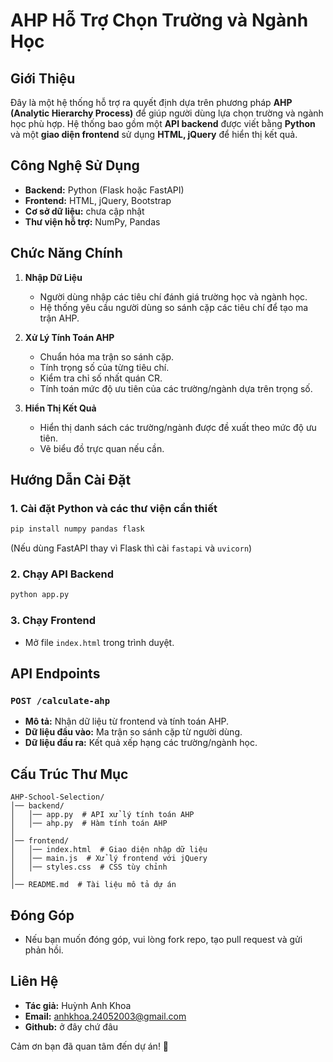 # AHP Hỗ Trợ Chọn Trường và Ngành Học

## Giới Thiệu
Đây là một hệ thống hỗ trợ ra quyết định dựa trên phương pháp **AHP (Analytic Hierarchy Process)** để giúp người dùng lựa chọn trường và ngành học phù hợp. Hệ thống bao gồm một **API backend** được viết bằng **Python** và một **giao diện frontend** sử dụng **HTML, jQuery** để hiển thị kết quả.

## Công Nghệ Sử Dụng
- **Backend:** Python (Flask hoặc FastAPI)
- **Frontend:** HTML, jQuery, Bootstrap
- **Cơ sở dữ liệu:** chưa cập nhật
- **Thư viện hỗ trợ:** NumPy, Pandas

## Chức Năng Chính
1. **Nhập Dữ Liệu**
   - Người dùng nhập các tiêu chí đánh giá trường học và ngành học.
   - Hệ thống yêu cầu người dùng so sánh cặp các tiêu chí để tạo ma trận AHP.

2. **Xử Lý Tính Toán AHP**
   - Chuẩn hóa ma trận so sánh cặp.
   - Tính trọng số của từng tiêu chí.
   - Kiểm tra chỉ số nhất quán CR.
   - Tính toán mức độ ưu tiên của các trường/ngành dựa trên trọng số.

3. **Hiển Thị Kết Quả**
   - Hiển thị danh sách các trường/ngành được đề xuất theo mức độ ưu tiên.
   - Vẽ biểu đồ trực quan nếu cần.

## Hướng Dẫn Cài Đặt
### 1. Cài đặt Python và các thư viện cần thiết
```sh
pip install numpy pandas flask
```
(Nếu dùng FastAPI thay vì Flask thì cài `fastapi` và `uvicorn`)

### 2. Chạy API Backend
```sh
python app.py
```

### 3. Chạy Frontend
- Mở file `index.html` trong trình duyệt.

## API Endpoints
### `POST /calculate-ahp`
- **Mô tả:** Nhận dữ liệu từ frontend và tính toán AHP.
- **Dữ liệu đầu vào:** Ma trận so sánh cặp từ người dùng.
- **Dữ liệu đầu ra:** Kết quả xếp hạng các trường/ngành học.

## Cấu Trúc Thư Mục
```
AHP-School-Selection/
│── backend/
│   │── app.py  # API xử lý tính toán AHP
│   │── ahp.py  # Hàm tính toán AHP
│
│── frontend/
│   │── index.html  # Giao diện nhập dữ liệu
│   │── main.js  # Xử lý frontend với jQuery
│   │── styles.css  # CSS tùy chỉnh
│
│── README.md  # Tài liệu mô tả dự án
```

## Đóng Góp
- Nếu bạn muốn đóng góp, vui lòng fork repo, tạo pull request và gửi phản hồi.

## Liên Hệ
- **Tác giả:** Huỳnh Anh Khoa
- **Email:** anhkhoa.24052003@gmail.com
- **Github:** ở đây chứ đâu

Cảm ơn bạn đã quan tâm đến dự án! 🚀

